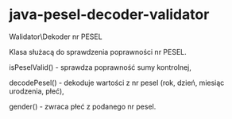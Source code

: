 # java-pesel-decoder-validator
Walidator\Dekoder nr PESEL

Klasa służacą do sprawdzenia poprawności nr PESEL.

isPeselValid() - sprawdza poprawność sumy kontrolnej,

decodePesel() - dekoduje wartości z nr pesel (rok, dzień, miesiąc urodzenia, płeć),

gender() - zwraca płeć z podanego nr pesel.
